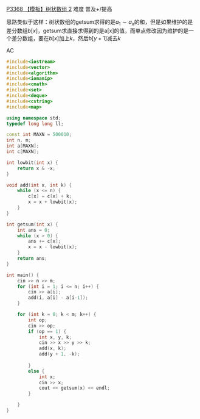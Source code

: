 [P3368 【模板】树状数组 2](https://www.luogu.com.cn/problem/P3368)
难度
普及+/提高

思路类似于这样：树状数组的getsum求得的是$a_1 \sim a_x$的和，但是如果维护的是差分数组$b[x]$，getsum求直接求得到的是a[x]的值，而单点修改因为维护的是一个差分数组，要在$b[x]$加上$k$，然后$b[y+1]$减去$k$

AC
```c++
#include<iostream>
#include<vector>
#include<algorithm>
#include<iomanip>
#include<cmath>
#include<set>
#include<deque>
#include<cstring>
#include<map>

using namespace std;
typedef long long ll;

const int MAXN = 500010;
int n, m;
int a[MAXN];
int c[MAXN];

int lowbit(int x) {
	return x & -x;
}

void add(int x, int k) {
	while (x <= n) {
		c[x] = c[x] + k;
		x = x + lowbit(x);
	}
}

int getsum(int x) {
	int ans = 0;
	while (x > 0) {
		ans += c[x];
		x = x - lowbit(x);
	}
	return ans;
}

int main() {
	cin >> n >> m;
	for (int i = 1; i <= n; i++) {
		cin >> a[i];
		add(i, a[i] - a[i-1]);
	}

	for (int k = 0; k < m; k++) {
		int op;
		cin >> op;
		if (op == 1) {
			int x, y, k;
			cin >> x >> y >> k;
			add(x, k);
			add(y + 1, -k);
			
		}
		else {
			int x;
			cin >> x;
			cout << getsum(x) << endl;
		}

	}
}
```
